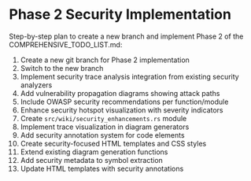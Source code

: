 Phase 2 Security Implementation
==============================

Step-by-step plan to create a new branch and implement Phase 2 of the COMPREHENSIVE_TODO_LIST.md:

1. Create a new git branch for Phase 2 implementation
2. Switch to the new branch
3. Implement security trace analysis integration from existing security analyzers
4. Add vulnerability propagation diagrams showing attack paths
5. Include OWASP security recommendations per function/module
6. Enhance security hotspot visualization with severity indicators
7. Create `src/wiki/security_enhancements.rs` module
8. Implement trace visualization in diagram generators
9. Add security annotation system for code elements
10. Create security-focused HTML templates and CSS styles
11. Extend existing diagram generation functions
12. Add security metadata to symbol extraction
13. Update HTML templates with security annotations
